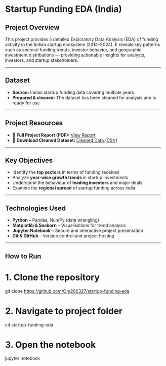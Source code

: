 # Startup Funding EDA (India)

## Project Overview  
This project provides a detailed Exploratory Data Analysis (EDA) of funding activity in the Indian startup ecosystem (2014–2024). It reveals key patterns such as sectoral funding trends, investor behavior, and geographic investment distributions — providing actionable insights for analysts, investors, and startup stakeholders.

---

## Dataset  
- **Source:** Indian startup funding data covering multiple years  
- **Prepared & cleaned:** The dataset has been cleaned for analysis and is ready for use

---

## Project Resources  
- 📄 **Full Project Report (PDF):** [View Report](docs/Project_Report.pdf)  
- 📂 **Download Cleaned Dataset:** [Cleaned Data (CSV)](data/cleaned/cleaned_startup_funding.csv)

---

## Key Objectives  
- Identify the **top sectors** in terms of funding received  
- Analyze **year-wise growth trends** in startup investments  
- Understand the behaviour of **leading investors** and major deals  
- Examine the **regional spread** of startup funding across India

---

## Technologies Used  
- **Python** – Pandas, NumPy (data wrangling)  
- **Matplotlib & Seaborn** – Visualisations for trend analysis  
- **Jupyter Notebook** – Secure and interactive project presentation  
- **Git & GitHub** – Version control and project hosting

---

## How to Run  

# 1. Clone the repository
git clone https://github.com/Om200327/startup-funding-eda

# 2. Navigate to project folder
cd startup-funding-eda

# 3. Open the notebook
jupyter notebook
